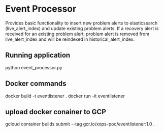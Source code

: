 # Event Processor

Provides basic functionality to insert new problem alerts to elasticsearch (live_alert_index) and update existing problem alerts.
If a recovery alert is received for an existing problem alert, problem alert is removed from live_alert_index and will be reindexed 
in historical_alert_index.

## Running application
python event_processor.py

## Docker commands 
docker build -t eventlistener . 
docker run -it eventlistener 

## upload docker conainer to GCP 
gcloud container builds submit --tag gcr.io/xops-poc/eventlistener:1.0 .

